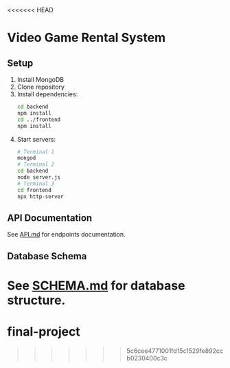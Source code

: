 <<<<<<< HEAD
# Video Game Rental System

## Setup
1. Install MongoDB
2. Clone repository
3. Install dependencies:
   ```bash
   cd backend
   npm install
   cd ../frontend
   npm install
   ```
4. Start servers:
   ```bash
   # Terminal 1
   mongod
   # Terminal 2
   cd backend
   node server.js
   # Terminal 3
   cd frontend
   npx http-server
   ```

## API Documentation
See [API.md](API.md) for endpoints documentation.

## Database Schema
See [SCHEMA.md](SCHEMA.md) for database structure. 
=======
# final-project
>>>>>>> 5c6cee4771001fd15c1529fe892ccb0230400c3c
